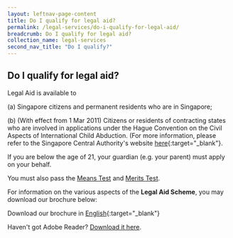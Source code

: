 ```yaml
---
layout: leftnav-page-content
title: Do I qualify for legal aid?
permalink: /legal-services/do-i-qualify-for-legal-aid/
breadcrumb: Do I qualify for legal aid?
collection_name: legal-services
second_nav_title: "Do I qualify?"
---
```


Do I qualify for legal aid?
---

Legal Aid is available to


(a) Singapore citizens and permanent residents who are in Singapore;

(b) (With effect from 1 Mar 2011) Citizens or residents of contracting states who are involved in applications under the Hague Convention on the Civil Aspects of International Child Abduction. (For more information, please refer to the Singapore Central Authority's website [here](https://www.msf.gov.sg/Singapore-Central-Authority/Pages/Hague-Convention-on-the-Civil-Aspects-of-International-Child-Abduction.aspx){:target="_blank"}.

 

If you are below the age of 21, your guardian (e.g. your parent) must apply on your behalf.
 
You must also pass the [Means Test]() and [Merits Test]().
 
For information on the various aspects of the **Legal Aid Scheme**, you may download our brochure below:

Download our brochure in [English](/files/LegalAidBureau-Flyer.pdf){:target="_blank"}

Haven't got Adobe Reader?  [Download it here](http://get.adobe.com/reader/otherversions/).
